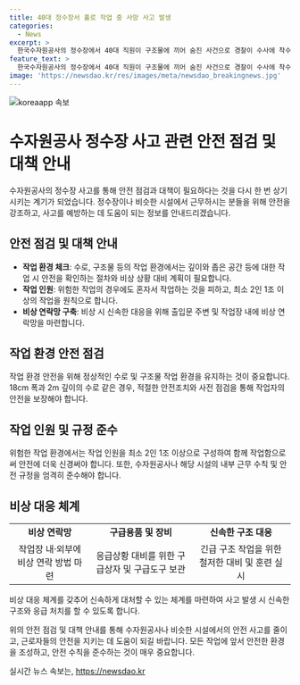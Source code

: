 ```yaml
---
title: 40대 정수장서 홀로 작업 중 사망 사고 발생
categories:
  - News
excerpt: >
  한국수자원공사의 정수장에서 40대 직원이 구조물에 끼어 숨진 사건으로 경찰이 수사에 착수했습니다. 사고는 청소작업 중 발생한 것으로 확인되며, 수자원공사는 해당 직원이 평소에도 혼자 근무했던 것으로 전해졌습니다. 경찰은 업무상 과실 여부를 조사 중이며, 수자원공사는 해당 사고와 관련한 내부 근무 수칙을 확인하고 있습니다. (150자)
feature_text: >
  한국수자원공사의 정수장에서 40대 직원이 구조물에 끼어 숨진 사건으로 경찰이 수사에 착수했습니다. 사고는 청소작업 중 발생한 것으로 확인되며, 수자원공사는 해당 직원이 평소에도 혼자 근무했던 것으로 전해졌습니다. 경찰은 업무상 과실 여부를 조사 중이며, 수자원공사는 해당 사고와 관련한 내부 근무 수칙을 확인하고 있습니다. (150자)
image: 'https://newsdao.kr/res/images/meta/newsdao_breakingnews.jpg'
---
```


<p><img src="https://newsdao.kr/res/images/meta/newsdao_breakingnews.jpg" alt="koreaapp 속보" /></p>

<h1>수자원공사 정수장 사고 관련 안전 점검 및 대책 안내</h1>

<p>수자원공사의 정수장 사고를 통해 안전 점검과 대책이 필요하다는 것을 다시 한 번 상기시키는 계기가 되었습니다. 정수장이나 비슷한 시설에서 근무하시는 분들을 위해 안전을 강조하고, 사고를 예방하는 데 도움이 되는 정보를 안내드리겠습니다.</p>

<h2 data-ke-size="size26">안전 점검 및 대책 안내</h2>

<ul>
  <li><b>작업 환경 체크</b>: 수로, 구조물 등의 작업 환경에서는 깊이와 좁은 공간 등에 대한 작업 시 안전을 확인하는 절차와 비상 상황 대비 계획이 필요합니다.</li>
  <li><b>작업 인원</b>: 위험한 작업의 경우에도 혼자서 작업하는 것을 피하고, 최소 2인 1조 이상의 작업을 원칙으로 합니다.</li>
  <li><b>비상 연락망 구축</b>: 비상 시 신속한 대응을 위해 출입문 주변 및 작업장 내에 비상 연락망을 마련합니다.</li>
</ul>

<h2 data-ke-size="size26">작업 환경 안전 점검</h2>

<p data-ke-size="size16">작업 환경 안전을 위해 정상적인 수로 및 구조물 작업 환경을 유지하는 것이 중요합니다. 18cm 폭과 2m 깊이의 수로 같은 경우, 적절한 안전조치와 사전 점검을 통해 작업자의 안전을 보장해야 합니다.</p>

<h2 data-ke-size="size26">작업 인원 및 규정 준수</h2>

<p data-ke-size="size16">위험한 작업 환경에서는 작업 인원을 최소 2인 1조 이상으로 구성하여 함께 작업함으로써 안전에 더욱 신경써야 합니다. 또한, 수자원공사나 해당 시설의 내부 근무 수칙 및 안전 규정을 엄격히 준수해야 합니다.</p>

<h2 data-ke-size="size26">비상 대응 체계</h2>

<table>
  <tr>
    <td style="text-align: center; height: 17px;"><b>비상 연락망</b></td>
    <td style="text-align: center; height: 17px;"><b>구급용품 및 장비</b></td>
    <td style="text-align: center; height: 17px;"><b>신속한 구조 대응</b></td>
  </tr>
  <tr>
    <td style="text-align: center; height: 17px;">작업장 내·외부에 비상 연락 방법 마련</td>
    <td style="text-align: center; height: 17px;">응급상황 대비를 위한 구급상자 및 구급도구 보관</td>
    <td style="text-align: center; height: 17px;">긴급 구조 작업을 위한 철저한 대비 및 훈련 실시</td>
  </tr>
</table>

<p data-ke-size="size16">비상 대응 체계를 갖추어 신속하게 대처할 수 있는 체계를 마련하여 사고 발생 시 신속한 구조와 응급 처치를 할 수 있도록 합니다.</p>

<p>위의 안전 점검 및 대책 안내를 통해 수자원공사나 비슷한 시설에서의 안전 사고를 줄이고, 근로자들의 안전을 지키는 데 도움이 되길 바랍니다. 모든 작업에 앞서 안전한 환경을 조성하고, 안전 수칙을 준수하는 것이 매우 중요합니다.</p>
실시간 뉴스 속보는, <a href="https://newsdao.kr" rel="dofollow">https://newsdao.kr</a>


